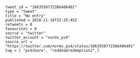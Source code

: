 ```
tweet_id = "1063558772386406401"
type = "tweet"
title = "No entry"
published = 2018-11-16T22:25:45Z
retweets = 0
favourites = 0
source = "twitter"
twitter_account = "norms_ps4"
source_url = "https://twitter.com/norms_ps4/status/1063558772386406401"
tag = [ "ps4share", "reddeadredemption2",]
```

<p class='image'><img src='http://mnf.m17s.net/2018/11/16/DsKFELtX4AAeaV-.jpg' alt=''></p>

